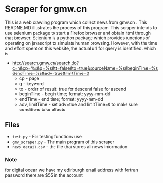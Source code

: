 # Scraper for gmw.cn
This is a web crawling program which collect news from gmw.cn .
This README.MD illustrates the process of this program.
This scraper intends to use selenium package to start a Firefox browser and obtain html through that browser. Selenium is a python package which provides functions of operating on javascript to simulate human browsing. However, with the time and effort spent on this website, the actual url for query is identified. which is 
* http://search.gmw.cn/search.do?c=n&cp=%s&q=%s&tt=false&to=true&sourceName=%s&beginTime=%s&endTime=%s&adv=true&limitTime=0
    * cp - page
    * q - keyword
    * to - order of result; true for descend false for ascend
    * beginTime - begin time; format: yyyy-mm-dd
    * endTime - end time; format: yyyy-mm-dd
    * adv, limitTime - set adv=true and limitTime=0 to make sure conditions take effects

## Files
* `test.py` - For testing functions use
* `gmw_scraper.py` - The main program of this scraper
* `news_detail.csv` - the file that stores all news information

### Note
for digital ocean we have my edinburgh email address with fortran password there are $55 in the account